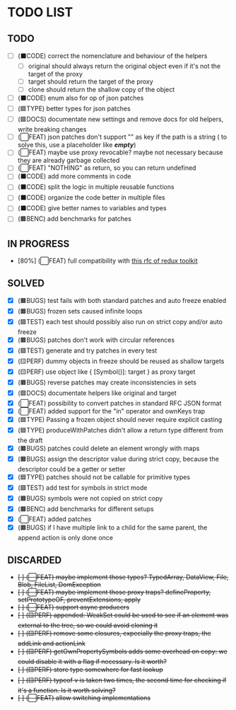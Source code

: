 # TODO LIST

## TODO

- [ ] (⬛CODE) correct the nomenclature and behaviour of the helpers
    - [ ] original should always return the original object even if it's not the target of the proxy
    - [ ] target should return the target of the proxy
    - [ ] clone should return the shallow copy of the object
- [ ] (⬛CODE) enum also for op of json patches
- [ ] (🟦TYPE) better types for json patches
- [ ] (🟪DOCS) documentate new settings and remove docs for old helpers, write breaking changes
- [ ] (⬜FEAT) json patches don't support "" as key if the path is a string ( to solve this, use a placeholder like ___empty___)
- [ ] (⬜FEAT) maybe use proxy revocable? maybe not necessary because they are already garbage collected
- [ ] (⬜FEAT) "NOTHING" as return, so you can return undefined
- [ ] (⬛CODE) add more comments in code
- [ ] (⬛CODE) split the logic in multiple reusable functions
- [ ] (⬛CODE) organize the code better in multiple files
- [ ] (⬛CODE) give better names to variables and types
- [ ] (🟫BENC) add benchmarks for patches

## IN PROGRESS

- [80%] (⬜FEAT) full compatibility with [this rfc of redux toolkit](https://github.com/reduxjs/redux-toolkit/pull/3074)

## SOLVED

- [x] (🟧BUGS) test fails with both standard patches and auto freeze enabled
- [x] (🟧BUGS) frozen sets caused infinite loops
- [x] (🟩TEST) each test should possibly also run on strict copy and/or auto freeze
- [x] (🟧BUGS) patches don't work with circular references
- [x] (🟩TEST) generate and try patches in every test
- [x] (🟨PERF) dummy objects in freeze should be reused as shallow targets
- [x] (🟨PERF) use object like { [Symbol()]: target } as proxy target
- [x] (🟧BUGS) reverse patches may create inconsistencies in sets
- [x] (🟪DOCS) documentate helpers like original and target
- [x] (⬜FEAT) possibility to convert patches in standard RFC JSON format
- [x] (⬜FEAT) added support for the "in" operator and ownKeys trap
- [x] (🟦TYPE) Passing a frozen object should never require explicit casting
- [x] (🟦TYPE) produceWithPatches didn't allow a return type different from the draft
- [x] (🟧BUGS) patches could delete an element wrongly with maps
- [x] (🟧BUGS) assign the descriptor value during strict copy, because the descriptor could be a getter or setter
- [x] (🟦TYPE) patches should not be callable for primitive types
- [x] (🟩TEST) add test for symbols in strict mode 
- [x] (🟧BUGS) symbols were not copied on strict copy
- [x] (🟫BENC) add benchmarks for different setups
- [x] (⬜FEAT) added patches
- [x] (🟧BUGS) if I have multiple link to a child for the same parent, the append action is only done once

## DISCARDED

- ~~[ ] (⬜FEAT) maybe implement those types? TypedArray, DataView, File, Blob, FileList, DomException~~
- ~~[ ] (⬜FEAT) maybe implement those proxy traps? defineProperty, setPrototypeOF, preventExtensions, apply~~
- ~~[ ] (⬜FEAT) support async producers~~
- ~~[ ] (🟨PERF) appended: WeakSet could be used to see if an element was external to the tree, so we could avoid cloning it~~
- ~~[ ] (🟨PERF) remove some closures, expecially the proxy traps, the addLink and actionLink~~
- ~~[ ] (🟨PERF) getOwnPropertySymbols adds some overhead on copy: we could disable it with a flag if necessary. Is it worth?~~
- ~~[ ] (🟨PERF) store type somewhere for fast lookup~~
- ~~[ ] (🟨PERF) typeof v is taken two times, the second time for checking if it's a function. Is it worth solving?~~
- ~~[ ] (⬜FEAT) allow switching implementations~~


